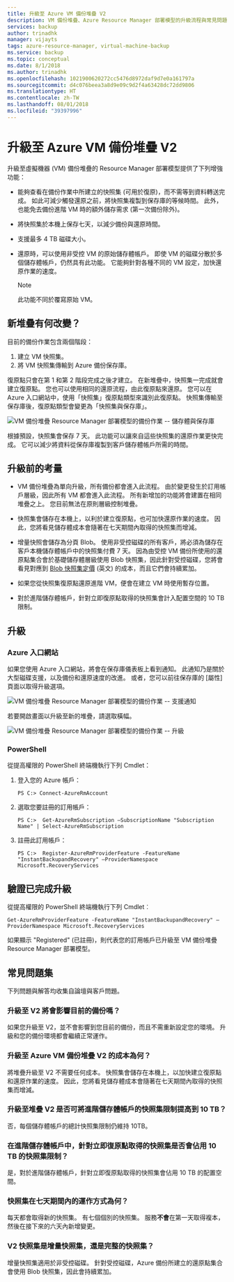 ```yaml
---
title: 升級至 Azure VM 備份堆疊 V2
description: VM 備份堆疊、Azure Resource Manager 部署模型的升級流程與常見問題集
services: backup
author: trinadhk
manager: vijayts
tags: azure-resource-manager, virtual-machine-backup
ms.service: backup
ms.topic: conceptual
ms.date: 8/1/2018
ms.author: trinadhk
ms.openlocfilehash: 1021900620272cc5476d8972daf9d7e0a161797a
ms.sourcegitcommit: d4c076beea3a8d9e09c9d2f4a63428dc72dd9806
ms.translationtype: HT
ms.contentlocale: zh-TW
ms.lasthandoff: 08/01/2018
ms.locfileid: "39397996"
---
```

# <a name="upgrade-to-azure-vm-backup-stack-v2"></a>升級至 Azure VM 備份堆疊 V2

升級至虛擬機器 (VM) 備份堆疊的 Resource Manager 部署模型提供了下列增強功能：

* 能夠查看在備份作業中所建立的快照集 (可用於復原)，而不需等到資料轉送完成。 如此可減少觸發還原之前，將快照集複製到保存庫的等候時間。 此外，也能免去備份進階 VM 時的額外儲存需求 (第一次備份除外)。  

* 將快照集於本機上保存七天，以減少備份與還原時間。

* 支援最多 4 TB 磁碟大小。

* 還原時，可以使用非受控 VM 的原始儲存體帳戶。 即使 VM 的磁碟分散於多個儲存體帳戶，仍然具有此功能。 它能夠針對各種不同的 VM 設定，加快還原作業的速度。
    > [!NOTE]
    > 此功能不同於覆寫原始 VM。 
    >

## <a name="whats-changing-in-the-new-stack"></a>新堆疊有何改變？
目前的備份作業包含兩個階段：
1.  建立 VM 快照集。 
2.  將 VM 快照集傳輸到 Azure 備份保存庫。 

復原點只會在第 1 和第 2 階段完成之後才建立。 在新堆疊中，快照集一完成就會建立復原點。 您也可以使用相同的還原流程，由此復原點來還原。 您可以在 Azure 入口網站中，使用「快照集」復原點類型來識別此復原點。 快照集傳輸至保存庫後，復原點類型會變更為「快照集與保存庫」。 

![VM 備份堆疊 Resource Manager 部署模型的備份作業 -- 儲存體與保存庫](./media/backup-azure-vms/instant-rp-flow.jpg) 

根據預設，快照集會保存 7 天。 此功能可以讓來自這些快照集的還原作業更快完成。 它可以減少將資料從保存庫複製到客戶儲存體帳戶所需的時間。 

## <a name="considerations-before-upgrade"></a>升級前的考量

* VM 備份堆疊為單向升級，所有備份都會進入此流程。 由於變更發生於訂用帳戶層級，因此所有 VM 都會進入此流程。 所有新增加的功能將會建置在相同堆疊之上。 您目前無法在原則層級控制堆疊。

* 快照集會儲存在本機上，以利於建立復原點，也可加快還原作業的速度。 因此，您將看見儲存體成本會隨著在七天期間內取得的快照集而增減。

* 增量快照會儲存為分頁 Blob。 使用非受控磁碟的所有客戶，將必須為儲存在客戶本機儲存體帳戶中的快照集付費 7 天。 因為由受控 VM 備份所使用的還原點集合會於基礎儲存體層級使用 Blob 快照集，因此針對受控磁碟，您將會看見對應到 [Blob 快照集定價](https://docs.microsoft.com/rest/api/storageservices/understanding-how-snapshots-accrue-charges) \(英文\) 的成本，而且它們會持續累加。 

* 如果您從快照集復原點還原進階 VM，便會在建立 VM 時使用暫存位置。

* 對於進階儲存體帳戶，針對立即復原點取得的快照集會計入配置空間的 10 TB 限制。

## <a name="upgrade"></a>升級
### <a name="the-azure-portal"></a>Azure 入口網站
如果您使用 Azure 入口網站，將會在保存庫儀表板上看到通知。 此通知乃是關於大型磁碟支援，以及備份和還原速度的改進。 或者，您可以前往保存庫的 [屬性] 頁面以取得升級選項。

![VM 備份堆疊 Resource Manager 部署模型的備份作業 -- 支援通知](./media/backup-azure-vms/instant-rp-banner.png) 

若要開啟畫面以升級至新的堆疊，請選取橫幅。 

![VM 備份堆疊 Resource Manager 部署模型的備份作業 -- 升級](./media/backup-azure-vms/instant-rp.png) 

### <a name="powershell"></a>PowerShell
從提高權限的 PowerShell 終端機執行下列 Cmdlet：
1.  登入您的 Azure 帳戶： 

    ```
    PS C:> Connect-AzureRmAccount
    ```

2.  選取您要註冊的訂用帳戶：

    ```
    PS C:>  Get-AzureRmSubscription –SubscriptionName "Subscription Name" | Select-AzureRmSubscription
    ```

3.  註冊此訂用帳戶：

    ```
    PS C:>  Register-AzureRmProviderFeature -FeatureName "InstantBackupandRecovery" –ProviderNamespace Microsoft.RecoveryServices
    ```

## <a name="verify-that-the-upgrade-is-finished"></a>驗證已完成升級
從提高權限的 PowerShell 終端機執行下列 Cmdlet︰

```
Get-AzureRmProviderFeature -FeatureName "InstantBackupandRecovery" –ProviderNamespace Microsoft.RecoveryServices
```

如果顯示 "Registered" (已註冊)，則代表您的訂用帳戶已升級至 VM 備份堆疊 Resource Manager 部署模型。

## <a name="frequently-asked-questions"></a>常見問題集

下列問題與解答均收集自論壇與客戶問題。

### <a name="will-upgrading-to-v2-impact-current-backups"></a>升級至 V2 將會影響目前的備份嗎？

如果您升級至 V2，並不會影響到您目前的備份，而且不需重新設定您的環境。 升級和您的備份環境都會繼續正常運作。

### <a name="what-does-it-cost-to-upgrade-to-azure-vm-backup-stack-v2"></a>升級至 Azure VM 備份堆疊 V2 的成本為何？

將堆疊升級至 V2 不需要任何成本。 快照集會儲存在本機上，以加快建立復原點和還原作業的速度。 因此，您將看見儲存體成本會隨著在七天期間內取得的快照集而增減。

### <a name="does-upgrading-to-stack-v2-increase-the-premium-storage-account-snapshot-limit-by-10-tb"></a>升級至堆疊 V2 是否可將進階儲存體帳戶的快照集限制提高到 10 TB？

否，每個儲存體帳戶的總計快照集限制仍維持 10TB。 

### <a name="in-premium-storage-accounts-do-snapshots-taken-for-instant-recovery-point-occupy-the-10-tb-snapshot-limit"></a>在進階儲存體帳戶中，針對立即復原點取得的快照集是否會佔用 10 TB 的快照集限制？

是，對於進階儲存體帳戶，針對立即復原點取得的快照集會佔用 10 TB 的配置空間。

### <a name="how-does-the-snapshot-work-during-the-seven-day-period"></a>快照集在七天期間內的運作方式為何？ 

每天都會取得新的快照集。 有七個個別的快照集。 服務**不會**在第一天取得複本，然後在接下來的六天內新增變更。

### <a name="is-a-v2-snapshot-an-incremental-snapshot-or-full-snapshot"></a>V2 快照集是增量快照集，還是完整的快照集？

增量快照集適用於非受控磁碟。 針對受控磁碟，Azure 備份所建立的還原點集合會使用 Blob 快照集，因此會持續累加。 
